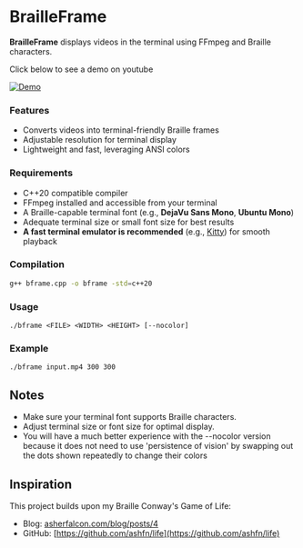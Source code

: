 # BrailleFrame

**BrailleFrame** displays videos in the terminal using FFmpeg and Braille characters.

Click below to see a demo on youtube

[![Demo](demo.gif)](https://www.youtube.com/watch?v=Fuqz65VwXKM)


### Features

- Converts videos into terminal-friendly Braille frames  
- Adjustable resolution for terminal display  
- Lightweight and fast, leveraging ANSI colors  

### Requirements

- C++20 compatible compiler  
- FFmpeg installed and accessible from your terminal  
- A Braille-capable terminal font (e.g., **DejaVu Sans Mono**, **Ubuntu Mono**)  
- Adequate terminal size or small font size for best results  
- **A fast terminal emulator is recommended** (e.g., [Kitty](https://sw.kovidgoyal.net/kitty/)) for smooth playback  

### Compilation

```bash
g++ bframe.cpp -o bframe -std=c++20
```
### Usage
```
./bframe <FILE> <WIDTH> <HEIGHT> [--nocolor]

```

### Example
```
./bframe input.mp4 300 300
```

## Notes
- Make sure your terminal font supports Braille characters.  
- Adjust terminal size or font size for optimal display.  
- You will have a much better experience with the --nocolor version because it does not need to use 'persistence of vision' by swapping out the dots shown repeatedly to change their colors

## Inspiration
This project builds upon my Braille Conway's Game of Life:  
- Blog: [asherfalcon.com/blog/posts/4](https://asherfalcon.com/blog/posts/4)  
- GitHub: [https://github.com/ashfn/life](https://github.com/ashfn/life)
